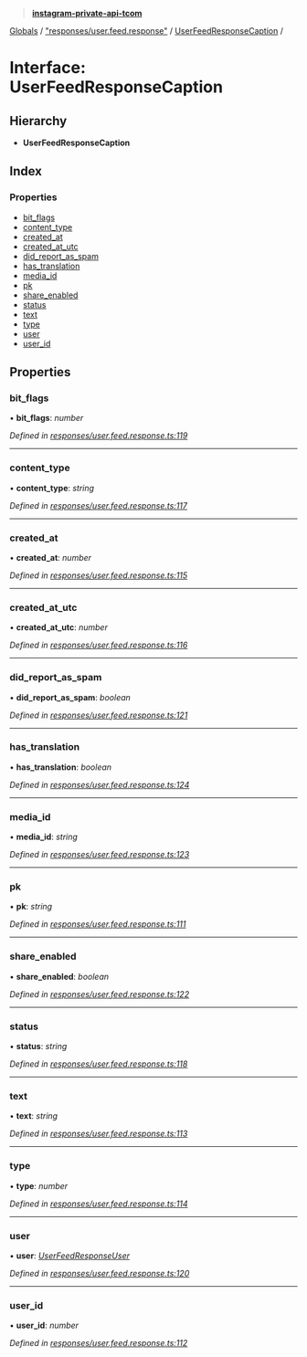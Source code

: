 > **[instagram-private-api-tcom](../README.md)**

[Globals](../README.md) / ["responses/user.feed.response"](../modules/_responses_user_feed_response_.md) / [UserFeedResponseCaption](_responses_user_feed_response_.userfeedresponsecaption.md) /

# Interface: UserFeedResponseCaption

## Hierarchy

* **UserFeedResponseCaption**

## Index

### Properties

* [bit_flags](_responses_user_feed_response_.userfeedresponsecaption.md#bit_flags)
* [content_type](_responses_user_feed_response_.userfeedresponsecaption.md#content_type)
* [created_at](_responses_user_feed_response_.userfeedresponsecaption.md#created_at)
* [created_at_utc](_responses_user_feed_response_.userfeedresponsecaption.md#created_at_utc)
* [did_report_as_spam](_responses_user_feed_response_.userfeedresponsecaption.md#did_report_as_spam)
* [has_translation](_responses_user_feed_response_.userfeedresponsecaption.md#has_translation)
* [media_id](_responses_user_feed_response_.userfeedresponsecaption.md#media_id)
* [pk](_responses_user_feed_response_.userfeedresponsecaption.md#pk)
* [share_enabled](_responses_user_feed_response_.userfeedresponsecaption.md#share_enabled)
* [status](_responses_user_feed_response_.userfeedresponsecaption.md#status)
* [text](_responses_user_feed_response_.userfeedresponsecaption.md#text)
* [type](_responses_user_feed_response_.userfeedresponsecaption.md#type)
* [user](_responses_user_feed_response_.userfeedresponsecaption.md#user)
* [user_id](_responses_user_feed_response_.userfeedresponsecaption.md#user_id)

## Properties

###  bit_flags

• **bit_flags**: *number*

*Defined in [responses/user.feed.response.ts:119](https://github.com/cuonglnhust/instagram-private-api-tcom/blob/3e16058/src/responses/user.feed.response.ts#L119)*

___

###  content_type

• **content_type**: *string*

*Defined in [responses/user.feed.response.ts:117](https://github.com/cuonglnhust/instagram-private-api-tcom/blob/3e16058/src/responses/user.feed.response.ts#L117)*

___

###  created_at

• **created_at**: *number*

*Defined in [responses/user.feed.response.ts:115](https://github.com/cuonglnhust/instagram-private-api-tcom/blob/3e16058/src/responses/user.feed.response.ts#L115)*

___

###  created_at_utc

• **created_at_utc**: *number*

*Defined in [responses/user.feed.response.ts:116](https://github.com/cuonglnhust/instagram-private-api-tcom/blob/3e16058/src/responses/user.feed.response.ts#L116)*

___

###  did_report_as_spam

• **did_report_as_spam**: *boolean*

*Defined in [responses/user.feed.response.ts:121](https://github.com/cuonglnhust/instagram-private-api-tcom/blob/3e16058/src/responses/user.feed.response.ts#L121)*

___

###  has_translation

• **has_translation**: *boolean*

*Defined in [responses/user.feed.response.ts:124](https://github.com/cuonglnhust/instagram-private-api-tcom/blob/3e16058/src/responses/user.feed.response.ts#L124)*

___

###  media_id

• **media_id**: *string*

*Defined in [responses/user.feed.response.ts:123](https://github.com/cuonglnhust/instagram-private-api-tcom/blob/3e16058/src/responses/user.feed.response.ts#L123)*

___

###  pk

• **pk**: *string*

*Defined in [responses/user.feed.response.ts:111](https://github.com/cuonglnhust/instagram-private-api-tcom/blob/3e16058/src/responses/user.feed.response.ts#L111)*

___

###  share_enabled

• **share_enabled**: *boolean*

*Defined in [responses/user.feed.response.ts:122](https://github.com/cuonglnhust/instagram-private-api-tcom/blob/3e16058/src/responses/user.feed.response.ts#L122)*

___

###  status

• **status**: *string*

*Defined in [responses/user.feed.response.ts:118](https://github.com/cuonglnhust/instagram-private-api-tcom/blob/3e16058/src/responses/user.feed.response.ts#L118)*

___

###  text

• **text**: *string*

*Defined in [responses/user.feed.response.ts:113](https://github.com/cuonglnhust/instagram-private-api-tcom/blob/3e16058/src/responses/user.feed.response.ts#L113)*

___

###  type

• **type**: *number*

*Defined in [responses/user.feed.response.ts:114](https://github.com/cuonglnhust/instagram-private-api-tcom/blob/3e16058/src/responses/user.feed.response.ts#L114)*

___

###  user

• **user**: *[UserFeedResponseUser](_responses_user_feed_response_.userfeedresponseuser.md)*

*Defined in [responses/user.feed.response.ts:120](https://github.com/cuonglnhust/instagram-private-api-tcom/blob/3e16058/src/responses/user.feed.response.ts#L120)*

___

###  user_id

• **user_id**: *number*

*Defined in [responses/user.feed.response.ts:112](https://github.com/cuonglnhust/instagram-private-api-tcom/blob/3e16058/src/responses/user.feed.response.ts#L112)*